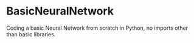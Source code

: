 # BasicNeuralNetwork
Coding a basic Neural Network from scratch in Python, no imports other than basic libraries.
